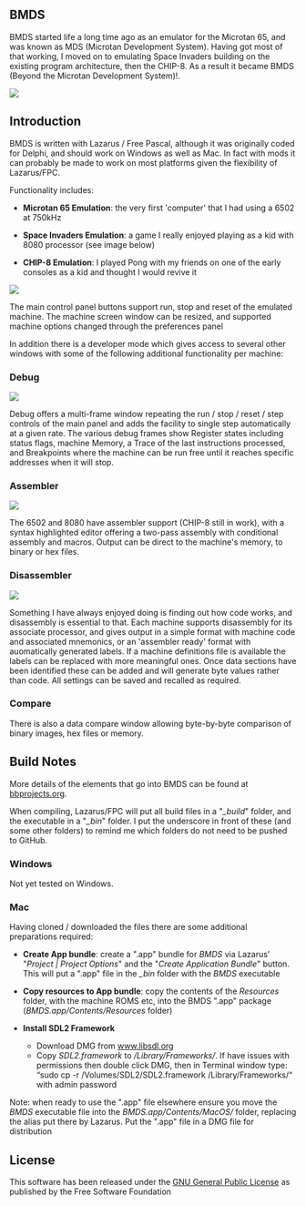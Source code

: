 ## BMDS

BMDS started life a long time ago as an emulator for the Microtan 65, and was known as MDS (Microtan Development System). Having got most of that working, I moved on to emulating Space Invaders building on the existing program architecture, then the CHIP-8. As a result it became BMDS (Beyond the Microtan Development System)!.

![](images/bmds.jpg)

## Introduction

BMDS is written with Lazarus / Free Pascal, although it was originally coded for Delphi, and should work on Windows as well as Mac. In fact with mods it can probably be made to work on most platforms given the flexibility of Lazarus/FPC.

Functionality includes:

- **Microtan 65 Emulation**: the very first 'computer' that I had using a 6502 at 750kHz

- **Space Invaders Emulation**: a game I really enjoyed playing as a kid with 8080 processor (see image below)

- **CHIP-8 Emulation**: I played Pong with my friends on one of the early consoles as a kid and thought I would revive it

![](images/main-spaceinvaders.png)

The main control panel buttons support run, stop and reset of the emulated machine. The machine screen window can be resized, and supported machine options changed through the preferences panel

In addition there is a developer mode which gives access to several other windows with some of the following additional functionality per machine:

### Debug

![](images/debug.png)

Debug offers a multi-frame window repeating the run / stop / reset / step controls of the main panel and adds the facility to single step automatically at a given rate. The various debug frames show Register states including status flags, machine Memory, a Trace of the last instructions processed, and Breakpoints where the machine can be run free until it reaches specific addresses when it will stop.

### Assembler

![](images/assembler.png)

The 6502 and 8080 have assembler support (CHIP-8 still in work), with a syntax highlighted editor offering a two-pass assembly with conditional assembly and macros. Output can be direct to the machine's memory, to binary or hex files. 

### Disassembler

![](images/disassembler.png)

Something I have always enjoyed doing is finding out how code works, and disassembly is essential to that. Each machine supports disassembly for its associate processor, and gives output in a simple format with machine code and associated mnemonics, or an 'assembler ready' format with auomatically generated labels. If a machine definitions file is available the labels can be replaced with more meaningful ones. Once data sections have been identified these can be added and will generate byte values rather than code. All settings can be saved and recalled as required.

### Compare

There is also a data compare window allowing byte-by-byte comparison of binary images, hex files or memory.

## Build Notes

More details of the elements that go into BMDS can be found at [bbprojects.org](https://bbprojects.org/computer/bmds-beyond-the-microtan-development-system/).

When compiling, Lazarus/FPC will put all build files in a "*_build*" folder, and the executable in a "*_bin*" folder. I put the underscore in front of these (and some other folders) to remind me which folders do not need to be pushed to GitHub.

### Windows

Not yet tested on Windows.

### Mac

Having cloned / downloaded the files there are some additional preparations required:

- **Create App bundle**: create a ".app" bundle for *BMDS* via Lazarus' "*Project | Project Options*" and the "*Create Application Bundle*" button. This will put a ".app" file in the *_bin* folder with the *BMDS* executable

- **Copy resources to App bundle**: copy the contents of the *Resources* folder, with the machine ROMS etc, into the BMDS ".app" package (*BMDS.app/Contents/Resources* folder)

- **Install SDL2 Framework**
  - Download DMG from www.libsdl.org
  - Copy *SDL2.framework* to */Library/Frameworks/*. If have issues with permissions then double click DMG, then in Terminal window type:
    “sudo cp -r /Volumes/SDL2/SDL2.framework /Library/Frameworks/“ with admin password

Note: when ready to use the ".app" file elsewhere ensure you move the *BMDS* executable file into the *BMDS.app/Contents/MacOS/* folder, replacing the alias put there by Lazarus. Put the ".app" file in a DMG file for distribution

## License

This software has been released under the [GNU General Public License](https://www.gnu.org/licenses/) as published by the Free Software Foundation

